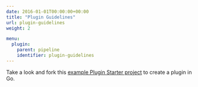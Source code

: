 ```yaml
---
date: 2016-01-01T00:00:00+00:00
title: "Plugin Guidelines"
url: plugin-guidelines
weight: 2

menu:
  plugin:
    parent: pipeline
    identifier: plugin-guidelines
---
```


Take a look and fork this [example Plugin Starter project](https://github.com/drone/drone-plugin-starter) to create a plugin in Go.
